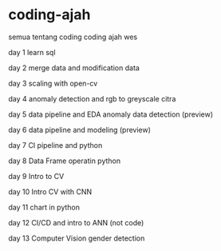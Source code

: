 # coding-ajah
semua tentang coding coding ajah wes

day 1 learn sql

day 2 merge data and modification data

day 3 scaling with open-cv

day 4 anomaly detection and rgb to greyscale citra

day 5 data pipeline and EDA anomaly data detection (preview)

day 6 data pipeline and modeling (preview)

day 7 CI pipeline and python

day 8 Data Frame operatin python

day 9 Intro to CV

day 10 Intro CV with CNN 

day 11 chart in python

day 12 CI/CD and intro to ANN (not code)

day 13 Computer Vision gender detection
